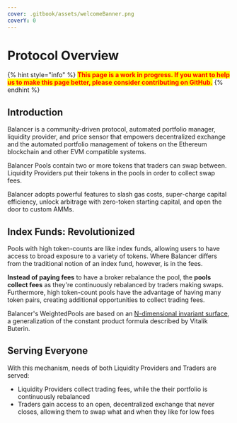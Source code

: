 ```yaml
---
cover: .gitbook/assets/welcomeBanner.png
coverY: 0
---
```


# Protocol Overview

{% hint style="info" %}
<mark style="color:red;">**This page is a work in progress. If you want to help us to make this page better, please consider contributing on GitHub.**</mark>
{% endhint %}

## Introduction

Balancer is a community-driven protocol, automated portfolio manager, liquidity provider, and price sensor that empowers decentralized exchange and the automated portfolio management of tokens on the Ethereum blockchain and other EVM compatible systems.

Balancer Pools contain two or more tokens that traders can swap between. Liquidity Providers put their tokens in the pools in order to collect swap fees.

Balancer adopts powerful features to slash gas costs, super-charge capital efficiency, unlock arbitrage with zero-token starting capital, and open the door to custom AMMs.

## Index Funds: Revolutionized

Pools with high token-counts are like index funds, allowing users to have access to broad exposure to a variety of tokens. Where Balancer differs from the traditional notion of an index fund, however, is in the fees.

**Instead of paying fees** to have a broker rebalance the pool, the **pools collect fees** as they're continuously rebalanced by traders making swaps. Furthermore, high token-count pools have the advantage of having many token pairs, creating additional opportunities to collect trading fees.

Balancer's WeightedPools are based on an [N-dimensional invariant surface](https://balancer.finance/whitepaper/), a generalization of the constant product formula described by Vitalik Buterin.

## Serving Everyone

With this mechanism, needs of both Liquidity Providers and Traders are served:

* Liquidity Providers collect trading fees, while the their portfolio is continuously rebalanced
* Traders gain access to an open, decentralized exchange that never closes, allowing them to swap what and when they like for low fees
